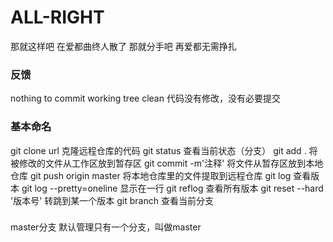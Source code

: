 # ALL-RIGHT
那就这样吧
在爱都曲终人散了
那就分手吧
再爱都无需挣扎



###  反馈
nothing to commit   working tree clean   代码没有修改，没有必要提交


### 基本命名
git clone url 克隆远程仓库的代码
git status  查看当前状态（分支）
git add .  将被修改的文件从工作区放到暂存区
git commit -m'注释'    将文件从暂存区放到本地仓库
git push origin master  将本地仓库里的文件提取到远程仓库
git log  查看版本
git log --pretty=oneline  显示在一行
git reflog  查看所有版本
git reset --hard '版本号'  转跳到某一个版本
git branch 查看当前分支


###
master分支
默认管理只有一个分支，叫做master